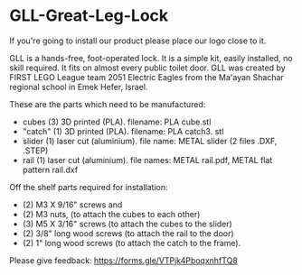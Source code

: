 # GLL-Great-Leg-Lock

If you're going to install our product please place our logo close to it.

GLL is a hands-free, foot-operated lock. It is a simple kit, easily installed, no skill required. It fits on almost every public toilet door.
GLL was created by FIRST LEGO League team 2051 Electric Eagles from the Ma'ayan Shachar regional school in Emek Hefer, Israel.

These are the parts which need to be manufactured: 
 - cubes (3) 3D printed (PLA). filename: PLA cube.stl
 - "catch" (1) 3D printed (PLA). filename: PLA catch3. stl
 - slider (1) laser cut (aluminium). file name: METAL slider (2 files .DXF, .STEP)
 - rail (1) laser cut (aluminium). file names: METAL rail.pdf, METAL flat pattern rail.dxf
 
Off the shelf parts required for installation:
- (2) M3 X 9/16" screws and
- (2) M3 nuts, (to attach the cubes to each other)
- (3) M5 X 3/16" screws (to attach the cubes to the slider)
- (2) 3/8" long wood screws (to attach the rail to the door)
- (2) 1" long wood screws (to attach the catch to the frame). 


Please give feedback:
https://forms.gle/VTPjk4PboqxnhfTQ8


